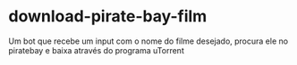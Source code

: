 # download-pirate-bay-film

Um bot que recebe um input com o nome do filme desejado, procura ele no piratebay e baixa através do programa uTorrent
